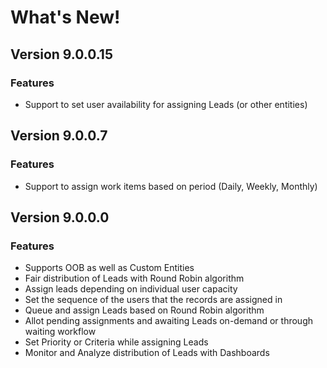 # What's New!

## Version 9.0.0.15

### Features

* Support to set user availability for assigning Leads (or other entities)



## Version 9.0.0.7

### Features

* Support to assign work items based on period (Daily, Weekly, Monthly)

## Version 9.0.0.0

### Features

* Supports OOB as well as Custom Entities&#x20;
* Fair distribution of Leads with Round Robin algorithm&#x20;
* Assign leads depending on individual user capacity&#x20;
* Set the sequence of the users that the records are assigned in&#x20;
* Queue and assign Leads based on Round Robin algorithm&#x20;
* Allot pending assignments and awaiting Leads on-demand or through waiting workflow&#x20;
* Set Priority or Criteria while assigning Leads&#x20;
* Monitor and Analyze distribution of Leads with Dashboards

